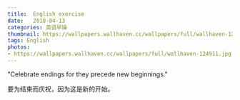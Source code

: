 ```yaml
---
title:  English exercise
date:   2018-04-13
categories: 英语早操
thumbnail: https://wallpapers.wallhaven.cc/wallpapers/full/wallhaven-124911.jpg
tags: English
photos:
- https://wallpapers.wallhaven.cc/wallpapers/full/wallhaven-124911.jpg
---
```


"Celebrate endings for they precede new beginnings."
<p>要为结束而庆祝，因为这是新的开始。</p>
